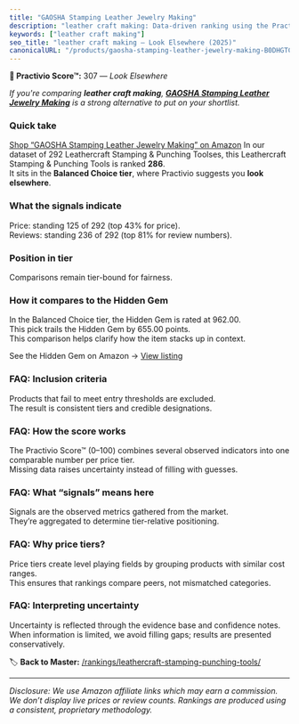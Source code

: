 ```yaml
---
title: "GAOSHA Stamping Leather Jewelry Making"
description: "leather craft making: Data-driven ranking using the Practivio Score™. Positioned by quality, value, demand, findability, momentum."
keywords: ["leather craft making"]
seo_title: "leather craft making — Look Elsewhere (2025)"
canonicalURL: "/products/gaosha-stamping-leather-jewelry-making-B0DHGTCR39/"
---
```


**🚫 Practivio Score™:** 307 — _Look Elsewhere_


*If you're comparing **leather craft making**, **[GAOSHA Stamping Leather Jewelry Making](https://www.amazon.com/dp/B0DHGTCR39?tag=practivio-20)** is a strong alternative to put on your shortlist.*
### Quick take
[Shop “GAOSHA Stamping Leather Jewelry Making” on Amazon](https://www.amazon.com/dp/B0DHGTCR39?tag=practivio-20)
In our dataset of 292 Leathercraft Stamping & Punching Toolses, this Leathercraft Stamping & Punching Tools is ranked **286**.  
It sits in the **Balanced Choice tier**, where Practivio suggests you **look elsewhere**.

### What the signals indicate
Price: standing 125 of 292 (top 43% for price).  
Reviews: standing 236 of 292 (top 81% for review numbers).  

### Position in tier
Comparisons remain tier-bound for fairness.

### How it compares to the Hidden Gem
In the Balanced Choice tier, the Hidden Gem is rated at 962.00.  
This pick trails the Hidden Gem by 655.00 points.  
This comparison helps clarify how the item stacks up in context.  

See the Hidden Gem on Amazon → [View listing](https://www.amazon.com/dp/B06XRDBGY6?tag=practivio-20)

### FAQ: Inclusion criteria
Products that fail to meet entry thresholds are excluded.  
The result is consistent tiers and credible designations.

### FAQ: How the score works
The Practivio Score™ (0–100) combines several observed indicators into one comparable number per price tier.  
Missing data raises uncertainty instead of filling with guesses.

### FAQ: What “signals” means here
Signals are the observed metrics gathered from the market.  
They’re aggregated to determine tier-relative positioning.

### FAQ: Why price tiers?
Price tiers create level playing fields by grouping products with similar cost ranges.  
This ensures that rankings compare peers, not mismatched categories.

### FAQ: Interpreting uncertainty
Uncertainty is reflected through the evidence base and confidence notes.  
When information is limited, we avoid filling gaps; results are presented conservatively.


🏷️ **Back to Master:** [/rankings/leathercraft-stamping-punching-tools/](/rankings/leathercraft-stamping-punching-tools/)

---
_Disclosure: We use Amazon affiliate links which may earn a commission. We don’t display live prices or review counts. Rankings are produced using a consistent, proprietary methodology._
